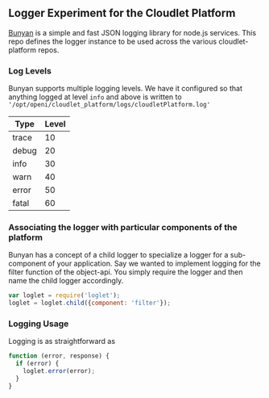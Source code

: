 ## Logger Experiment for the Cloudlet Platform

[Bunyan](https://github.com/trentm/node-bunyan) is a simple and fast JSON logging library for node.js services.
This repo defines the logger instance to be used across the various cloudlet-platform repos.

### Log Levels
Bunyan supports multiple logging levels. We have it configured so that anything logged at level `info` and above is written to
`'/opt/openi/cloudlet_platform/logs/cloudletPlatform.log'`


Type | Level
-----|-------
trace | 10
debug | 20
info | 30
warn | 40
error | 50
fatal | 60

### Associating the logger with particular components of the platform
Bunyan has a concept of a child logger to specialize a logger for a sub-component of your application.
Say we wanted to implement logging for the filter function of the object-api.
You simply require the logger and then name the child logger accordingly.

```javascript
var loglet = require('loglet');
loglet = loglet.child({component: 'filter'});
```

### Logging Usage
Logging is as straightforward as

```javascript
function (error, response) {
  if (error) {
    loglet.error(error);
  }
}
```